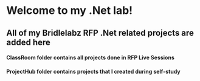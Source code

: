 # Welcome to my .Net lab!
## All of my Bridlelabz RFP .Net related projects are added here
#### ClassRoom folder contains all projects done in RFP Live Sessions
#### ProjectHub folder contains projects that I created during self-study